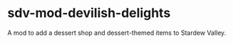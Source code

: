 # sdv-mod-devilish-delights
A mod to add a dessert shop and dessert-themed items to Stardew Valley.
